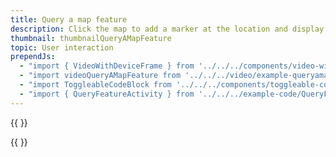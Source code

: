 ```yaml
---
title: Query a map feature
description: Click the map to add a marker at the location and display the maps property information for this feature.
thumbnail: thumbnailQueryAMapFeature
topic: User interaction
prependJs:
  - "import { VideoWithDeviceFrame } from '../../../components/video-with-device-frame'"
  - "import videoQueryAMapFeature from '../../../video/example-queryamapfeature.mp4'"
  - "import ToggleableCodeBlock from '../../../components/toggleable-code-block'"
  - "import { QueryFeatureActivity } from '../../../example-code/QueryFeatureActivity.js'"
---
```


{{
  <VideoWithDeviceFrame 
    videoFile={videoQueryAMapFeature}
    rotation="vertical"
    device="pixel-2"
  />
}}

<!-- Any notes about this example would go here.  -->

{{
  <ToggleableCodeBlock 
    codeSnippet={QueryFeatureActivity}
  />
}}
